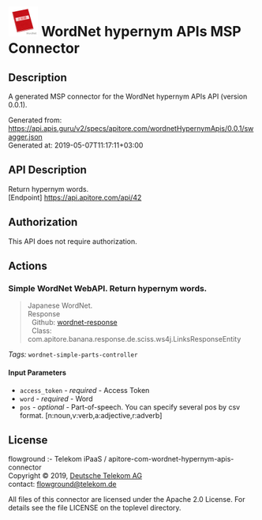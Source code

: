 # ![LOGO](logo.png) WordNet hypernym APIs MSP Connector

## Description

A generated MSP connector for the WordNet hypernym APIs API (version 0.0.1).

Generated from: https://api.apis.guru/v2/specs/apitore.com/wordnetHypernymApis/0.0.1/swagger.json<br/>
Generated at: 2019-05-07T11:17:11+03:00

## API Description

Return hypernym words.<BR />[Endpoint] https://api.apitore.com/api/42

## Authorization

This API does not require authorization.

## Actions

### Simple WordNet WebAPI. Return hypernym words.

> Japanese WordNet.<BR />Response<BR />&nbsp; Github: <a href="https://github.com/keigohtr/apitore-response-parent/tree/master/wordnet-response">wordnet-response</a><BR />&nbsp; Class: com.apitore.banana.response.de.sciss.ws4j.LinksResponseEntity<BR />

*Tags:* `wordnet-simple-parts-controller`

#### Input Parameters
* `access_token` - _required_ - Access Token
* `word` - _required_ - Word
* `pos` - _optional_ - Part-of-speech. You can specify several pos by csv format. [n:noun,v:verb,a:adjective,r:adverb]

## License

flowground :- Telekom iPaaS / apitore-com-wordnet-hypernym-apis-connector<br/>
Copyright © 2019, [Deutsche Telekom AG](https://www.telekom.de)<br/>
contact: flowground@telekom.de

All files of this connector are licensed under the Apache 2.0 License. For details
see the file LICENSE on the toplevel directory.
